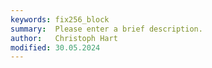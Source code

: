 ```yaml
---
keywords: fix256_block
summary:  Please enter a brief description.
author:   Christoph Hart
modified: 30.05.2024
---
```

  
